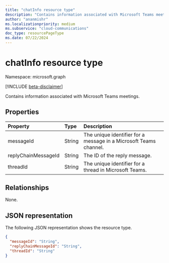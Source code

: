 ```yaml
---
title: "chatInfo resource type"
description: "Contains information associated with Microsoft Teams meetings."
author: "ananmishr"
ms.localizationpriority: medium
ms.subservice: "cloud-communications"
doc_type: resourcePageType
ms.date: 07/22/2024
---
```


# chatInfo resource type

Namespace: microsoft.graph

[!INCLUDE [beta-disclaimer](../../includes/beta-disclaimer.md)]

Contains information associated with Microsoft Teams meetings.

## Properties

| Property            | Type    | Description|
|:--------------------|:--------|:-----------|
| messageId           | String  | The unique identifier for a message in a Microsoft Teams channel. |
| replyChainMessageId | String  | The ID of the reply message. |
| threadId            | String  | The unique identifier for a thread in Microsoft Teams. |

## Relationships
None.

## JSON representation

The following JSON representation shows the resource type.

<!-- {
  "blockType": "resource",
  "optionalProperties": [

  ],
  "@odata.type": "microsoft.graph.chatInfo"
}-->
```json
{
  "messageId": "String",
  "replyChainMessageId": "String",
  "threadId": "String"
}
```

<!-- uuid: 8fcb5dbc-d5aa-4681-8e31-b001d5168d79
2015-10-25 14:57:30 UTC -->
<!--
{
  "type": "#page.annotation",
  "description": "chatInfo resource",
  "keywords": "",
  "section": "documentation",
  "tocPath": "",
  "suppressions": []
}
-->


